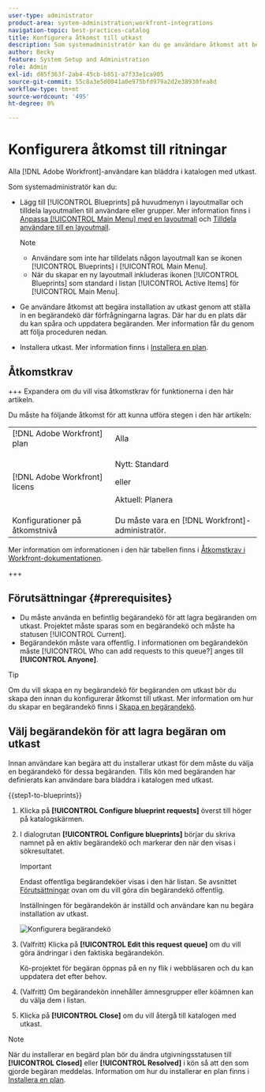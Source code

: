 ```yaml
---
user-type: administrator
product-area: system-administration;workfront-integrations
navigation-topic: best-practices-catalog
title: Konfigurera åtkomst till utkast
description: Som systemadministratör kan du ge användare åtkomst att begära installation av utkast genom att ställa in en begärandekö där förfrågningarna lagras. Där har du en plats där du kan spåra och uppdatera begäranden.
author: Becky
feature: System Setup and Administration
role: Admin
exl-id: d85f363f-2ab4-45cb-b851-a7f33e1ca905
source-git-commit: 55c8a3e5d0041a0e975bfd979a2d2e38930fea8d
workflow-type: tm+mt
source-wordcount: '495'
ht-degree: 0%

---
```


# Konfigurera åtkomst till ritningar

Alla [!DNL Adobe Workfront]-användare kan bläddra i katalogen med utkast.

Som systemadministratör kan du:

* Lägg till [!UICONTROL Blueprints] på huvudmenyn i layoutmallar och tilldela layoutmallen till användare eller grupper. Mer information finns i [Anpassa [!UICONTROL Main Menu] med en layoutmall](/help/quicksilver/administration-and-setup/customize-workfront/use-layout-templates/customize-main-menu.md) och [Tilldela användare till en layoutmall](/help/quicksilver/administration-and-setup/customize-workfront/use-layout-templates/assign-users-to-layout-template.md).

  >[!NOTE]
  >
  >* Användare som inte har tilldelats någon layoutmall kan se ikonen [!UICONTROL Blueprints] i [!UICONTROL Main Menu].
  >* När du skapar en ny layoutmall inkluderas ikonen [!UICONTROL Blueprints] som standard i listan [!UICONTROL Active Items] för [!UICONTROL Main Menu].


* Ge användare åtkomst att begära installation av utkast genom att ställa in en begärandekö där förfrågningarna lagras. Där har du en plats där du kan spåra och uppdatera begäranden. Mer information får du genom att följa proceduren nedan.
* Installera utkast. Mer information finns i [Installera en plan](../../administration-and-setup/blueprints/blueprints-install.md).

## Åtkomstkrav

+++ Expandera om du vill visa åtkomstkrav för funktionerna i den här artikeln.

Du måste ha följande åtkomst för att kunna utföra stegen i den här artikeln:

<table style="table-layout:auto"> 
 <col> 
 <col> 
 <tbody> 
  <tr> 
   <td role="rowheader">[!DNL Adobe Workfront] plan</td> 
   <td>Alla</td> 
  </tr> 
  <tr> 
   <td role="rowheader">[!DNL Adobe Workfront] licens</td> 
   <td>
   <p>Nytt: Standard</p>
   <p>eller</p>
   <p>Aktuell: Planera</p></td> 
  </tr> 
  <tr> 
   <td role="rowheader">Konfigurationer på åtkomstnivå</td> 
   <td>Du måste vara en [!DNL Workfront]-administratör. </td> 
  </tr> 
 </tbody> 
</table>

Mer information om informationen i den här tabellen finns i [Åtkomstkrav i Workfront-dokumentationen](/help/quicksilver/administration-and-setup/add-users/access-levels-and-object-permissions/access-level-requirements-in-documentation.md).

+++

## Förutsättningar {#prerequisites}

* Du måste använda en befintlig begärandekö för att lagra begäranden om utkast. Projektet måste sparas som en begärandekö och måste ha statusen [!UICONTROL Current].
* Begärandekön måste vara offentlig. I informationen om begärandekön måste [!UICONTROL Who can add requests to this queue?] anges till **[!UICONTROL Anyone]**.

>[!TIP]
>
>Om du vill skapa en ny begärandekö för begäranden om utkast bör du skapa den innan du konfigurerar åtkomst till utkast. Mer information om hur du skapar en begärandekö finns i [Skapa en begärandekö](../../manage-work/requests/create-and-manage-request-queues/create-request-queue.md).

## Välj begärandekön för att lagra begäran om utkast

Innan användare kan begära att du installerar utkast för dem måste du välja en begärandekö för dessa begäranden. Tills kön med begäranden har definierats kan användare bara bläddra i katalogen med utkast.

{{step1-to-blueprints}}

1. Klicka på **[!UICONTROL Configure blueprint requests]** överst till höger på katalogskärmen.

   <!--
   <li value="3" data-mc-conditions="QuicksilverOrClassic.Draft mode"> <p>In the <strong>Configure blueprints</strong> dialog, ensure that the <strong>Configure request queues</strong> tab is selected.</p> </li>
   -->

1. I dialogrutan **[!UICONTROL Configure blueprints]** börjar du skriva namnet på en aktiv begärandekö och markerar den när den visas i sökresultatet.

   >[!IMPORTANT]
   >
   >Endast offentliga begärandeköer visas i den här listan. Se avsnittet [Förutsättningar](#prerequisites) ovan om du vill göra din begärandekö offentlig.

   Inställningen för begärandekön är inställd och användare kan nu begära installation av utkast.

   ![Konfigurera begärandekö](assets/Blueprints_access_setup_request_queue.png)

1. (Valfritt) Klicka på **[!UICONTROL Edit this request queue]** om du vill göra ändringar i den faktiska begärandekön.

   Kö-projektet för begäran öppnas på en ny flik i webbläsaren och du kan uppdatera det efter behov.

1. (Valfritt) Om begärandekön innehåller ämnesgrupper eller köämnen kan du välja dem i listan.
1. Klicka på **[!UICONTROL Close]** om du vill återgå till katalogen med utkast.

>[!NOTE]
>
>När du installerar en begärd plan bör du ändra utgivningsstatusen till **[!UICONTROL Closed]** eller **[!UICONTROL Resolved]** i kön så att den som gjorde begäran meddelas. Information om hur du installerar en plan finns i [Installera en plan](../../administration-and-setup/blueprints/blueprints-install.md).
